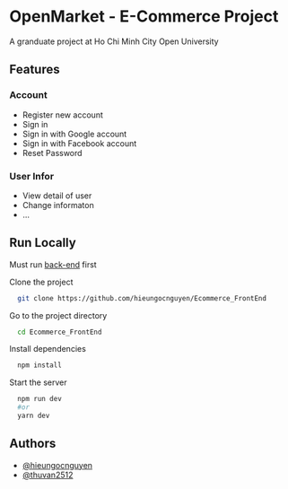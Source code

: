 # OpenMarket - E-Commerce Project

A granduate project at Ho Chi Minh City Open University

## Features

### Account

-  Register new account
-  Sign in
-  Sign in with Google account
-  Sign in with Facebook account
-  Reset Password

### User Infor

-  View detail of user
-  Change informaton
-  ...

## Run Locally

Must run [back-end](https://github.com/thuvan2512/ecommerce-springboot) first

Clone the project

```bash
  git clone https://github.com/hieungocnguyen/Ecommerce_FrontEnd
```

Go to the project directory

```bash
  cd Ecommerce_FrontEnd
```

Install dependencies

```bash
  npm install
```

Start the server

```bash
  npm run dev
  #or
  yarn dev
```

## Authors

-  [@hieungocnguyen](https://github.com/hieungocnguyen)
-  [@thuvan2512](https://github.com/thuvan2512)
